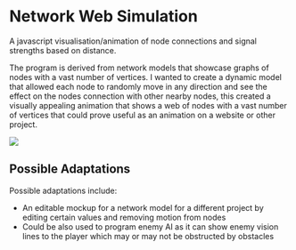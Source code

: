 # Network Web Simulation
A javascript visualisation/animation of node connections and signal strengths based on distance.

The program is derived from network models that showcase graphs of nodes with a vast number of vertices.
I wanted to create a dynamic model that allowed each node to randomly move in any direction and see the effect on
the nodes connection with other nearby nodes, this created a visually appealing animation that shows a web of nodes 
with a vast number of vertices that could prove useful as an animation on a website or other project.

![](https://github.com/Arcane34/Network-Web/blob/main/NetworkWeb.gif)

## Possible Adaptations
Possible adaptations include:
- An editable mockup for a network model for a different project by editing certain values and removing motion from nodes
- Could be also used to program enemy AI as it can show enemy vision lines to the player which may or may not be obstructed
by obstacles
